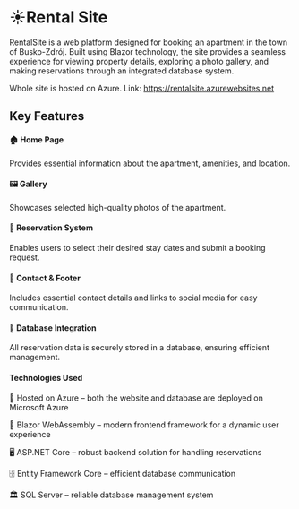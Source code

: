 <h1>☀️Rental Site</h1>
RentalSite is a web platform designed for booking an apartment in the town of Busko-Zdrój. Built using Blazor technology, the site provides a seamless experience for viewing property details, exploring a photo gallery, and making reservations through an integrated database system.

Whole site is hosted on Azure. Link:
https://rentalsite.azurewebsites.net


<h2> Key Features </h2>

<h4> 🏠 Home Page </h4>
Provides essential information about the apartment, amenities, and location.

<h4> 🖼️ Gallery </h4>
Showcases selected high-quality photos of the apartment.

<h4> 📅 Reservation System </h4>
Enables users to select their desired stay dates and submit a booking request.

<h4> 📩 Contact & Footer </h4>
Includes essential contact details and links to social media for easy communication.

<h4> 💾 Database Integration </h4>
All reservation data is securely stored in a database, ensuring efficient management.

<h4> Technologies Used </h4>

🚀 Hosted on Azure – both the website and database are deployed on Microsoft Azure

🎨 Blazor WebAssembly – modern frontend framework for a dynamic user experience

🖥 ASP.NET Core – robust backend solution for handling reservations

🗄 Entity Framework Core – efficient database communication

🏛 SQL Server – reliable database management system
